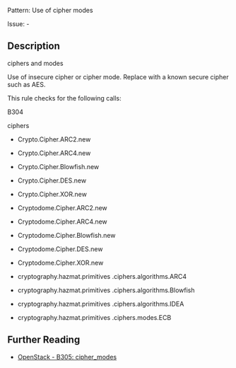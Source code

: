 Pattern: Use of cipher modes

Issue: -

## Description

ciphers and modes

Use of insecure cipher or cipher mode. Replace with a known secure cipher such
as AES.

This rule checks for the following calls:

B304

ciphers

  - Crypto.Cipher.ARC2.new
  - Crypto.Cipher.ARC4.new
  - Crypto.Cipher.Blowfish.new
  - Crypto.Cipher.DES.new
  - Crypto.Cipher.XOR.new
  - Cryptodome.Cipher.ARC2.new
  - Cryptodome.Cipher.ARC4.new
  - Cryptodome.Cipher.Blowfish.new
  - Cryptodome.Cipher.DES.new
  - Cryptodome.Cipher.XOR.new
  - cryptography.hazmat.primitives .ciphers.algorithms.ARC4
  - cryptography.hazmat.primitives .ciphers.algorithms.Blowfish
  - cryptography.hazmat.primitives .ciphers.algorithms.IDEA

  - cryptography.hazmat.primitives .ciphers.modes.ECB

## Further Reading

* [OpenStack - B305: cipher_modes](https://docs.openstack.org/developer/bandit/api/bandit.blacklists.html#b305-cipher_modes)
